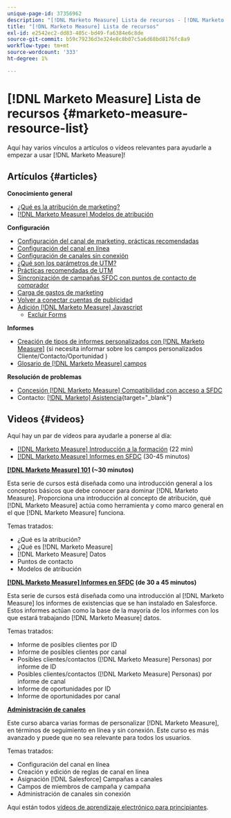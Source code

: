 ```yaml
---
unique-page-id: 37356962
description: "[!DNL Marketo Measure] Lista de recursos - [!DNL Marketo Measure] - Documentación del producto"
title: "[!DNL Marketo Measure] Lista de recursos"
exl-id: e2542ec2-dd83-405c-bd49-fa6384e6c8de
source-git-commit: b59c79236d3e324e8c8b07c5a6d68bd8176fc8a9
workflow-type: tm+mt
source-wordcount: '333'
ht-degree: 1%

---
```


# [!DNL Marketo Measure] Lista de recursos {#marketo-measure-resource-list}

Aquí hay varios vínculos a artículos o vídeos relevantes para ayudarle a empezar a usar [!DNL Marketo Measure]!

## Artículos {#articles}

**Conocimiento general**

* [¿Qué es la atribución de marketing?](/help/introduction-to-marketo-measure/overview-resources/marketing-attribution.md)
* [[!DNL Marketo Measure] Modelos de atribución](/help/introduction-to-marketo-measure/overview-resources/marketo-measure-attribution-models.md)

**Configuración**

* [Configuración del canal de marketing, prácticas recomendadas](/help/channel-tracking-and-setup/online-channels/marketing-channels-and-subchannels.md)
* [Configuración del canal en línea](/help/channel-tracking-and-setup/online-channels/online-custom-channel-setup.md)
* [Configuración de canales sin conexión](/help/channel-tracking-and-setup/offline-channels/offline-custom-channel-setup.md)
* [¿Qué son los parámetros de UTM?](/help/channel-tracking-and-setup/online-channels/utm-parameters.md)
* [Prácticas recomendadas de UTM](/help/channel-tracking-and-setup/online-channels/best-practices-for-setting-up-utm-parameters.md)
* [Sincronización de campañas SFDC con puntos de contacto de comprador](/help/channel-tracking-and-setup/offline-channels/campaigns-and-campaign-members.md)
* [Carga de gastos de marketing](/help/marketing-spend/spend-management/marketing-channel-costs.md#uploading-marketing-costs)
* [Volver a conectar cuentas de publicidad](/help/api-connections/utilizing-marketo-measures-api-connections/reauthorizing-connected-accounts.md)
* [Adición [!DNL Marketo Measure] Javascript](/help/marketo-measure-tracking/setting-up-tracking/adding-marketo-measure-script.md)
   * [Excluir Forms](/help/marketo-measure-tracking/setting-up-tracking/excluding-marketo-measure-from-specific-forms.md)

**Informes**

* [Creación de tipos de informes personalizados con [!DNL Marketo Measure]](/help/marketo-measure-salesforce-reporting/new-report-types/creating-custom-marketo-measure-report-types.md) (si necesita informar sobre los campos personalizados Cliente/Contacto/Oportunidad )
* [Glosario de [!DNL Marketo Measure] campos](/help/introduction-to-marketo-measure/overview-resources/glossary-of-marketo-measure-fields.md)

**Resolución de problemas**

* [Concesión [!DNL Marketo Measure] Compatibilidad con acceso a SFDC](/help/miscellaneous/other-related-resources/granting-salesforce-access-to-marketo-measure-support.md)
* Contacto: [[!DNL Marketo] Asistencia](https://nation.marketo.com/t5/support/ct-p/Support){target=&quot;_blank&quot;}

## Videos {#videos}

Aquí hay un par de vídeos para ayudarle a ponerse al día:

* [[!DNL Marketo Measure] Introducción a la formación](https://embed.vidyard.com/watch/Pb4DuWJwtFgw3jUBDGneb4) (22 min)
* [[!DNL Marketo Measure] Informes en SFDC](https://universityonline.marketo.com/courses/bizible-and-salesforce/) (30-45 minutos)

**[[!DNL Marketo Measure] 101](https://universityonline.marketo.com/courses/bizible-101/) (~30 minutos)**

Esta serie de cursos está diseñada como una introducción general a los conceptos básicos que debe conocer para dominar [!DNL Marketo Measure]. Proporciona una introducción al concepto de atribución, qué [!DNL Marketo Measure] actúa como herramienta y como marco general en el que [!DNL Marketo Measure] funciona.

Temas tratados:

* ¿Qué es la atribución?
* ¿Qué es [!DNL Marketo Measure]
* [!DNL Marketo Measure] Datos
* Puntos de contacto
* Modelos de atribución

**[[!DNL Marketo Measure] Informes en SFDC](https://universityonline.marketo.com/courses/bizible-and-salesforce/) (de 30 a 45 minutos)**

Esta serie de cursos está diseñada como una introducción al [!DNL Marketo Measure] los informes de existencias que se han instalado en Salesforce. Estos informes actúan como la base de la mayoría de los informes con los que estará trabajando [!DNL Marketo Measure] datos.

Temas tratados:

* Informe de posibles clientes por ID
* Informe de posibles clientes por canal
* Posibles clientes/contactos ([!DNL Marketo Measure] Personas) por informe de ID
* Posibles clientes/contactos ([!DNL Marketo Measure] Personas) por informe de canal
* Informe de oportunidades por ID
* Informe de oportunidades por canal

**[Administración de canales](https://universityonline.marketo.com/courses/bizible-fundamentals-channel-management/)**

Este curso abarca varias formas de personalizar [!DNL Marketo Measure], en términos de seguimiento en línea y sin conexión. Este curso es más avanzado y puede que no sea relevante para todos los usuarios.

Temas tratados:

* Configuración del canal en línea
* Creación y edición de reglas de canal en línea
* Asignación [!DNL Salesforce] Campañas a canales
* Campos de miembros de campaña y campaña
* Administración de canales sin conexión

Aquí están todos [vídeos de aprendizaje electrónico para principiantes](https://universityonline.marketo.com/#/library/bySubject/new-to-bizible/trails?_k=d1454j).
